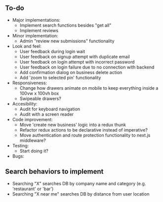 ## To-do

- Major implementations:
  - Implement search functions besides "get all"
  - Implement reviews
- Minor implementation:
  - Admin "review new submissions" functionality
- Look and feel:
  - User feedback during login wait
  - User feedback on signup attempt with duplicate email
  - User feedback on login attempt with incorrect password
  - User feedback on login failure due to no connection with backend
  - Add confirmation dialog on business delete action
  - Add 'zoom to selected pin' functionality
- Responsiveness:
  - Change how drawers animate on mobile to keep everything inside a 100vw x 100vh box
  - Swipeable drawers?
- Accesibility:
  - Audit for keyboard navigation
  - Audit with a screen reader
- Code improvement:
  - Move 'create new business' logic into a redux thunk
  - Refactor redux actions to be declarative instead of imperative?
  - Move authentication and route protection functionality to next.js middleware?
- Testing:
  - Start doing it?
- Bugs:

## Search behaviors to implement

- Searching "X" searches DB by company name and category (e.g. 'restaurant' or 'bar')
- Searching "X near me" searches DB by distance from user location
